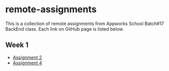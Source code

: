 # remote-assignments

This is a collection of remote assignments from Appworks School Batch#17 BackEnd class.
Each link on GitHub page is listed below.

## Week 1
* [Assignment 2](https://kai5363.github.io/remote-assignments/Week-1/Assignment-2/)
* [Assignment 4](https://kai5363.github.io/remote-assignments/Week-1/Assignment-4/)

